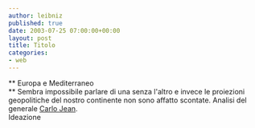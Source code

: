 ```yaml
---
author: leibniz
published: true
date: 2003-07-25 07:00:00+00:00
layout: post
title: Titolo
categories:
- web
---
```


   ** Europa e Mediterraneo   
** Sembra impossibile parlare di una senza l'altro e invece le proiezioni geopolitiche del nostro continente non sono affatto scontate. Analisi del generale [ Carlo Jean](http://www.ideazione.com/settimanale/numeri_speciali/speciale_estate_2003/92jean.htm).   
  Ideazione
